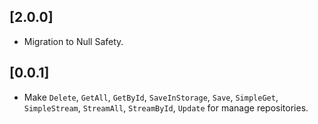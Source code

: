 ## [2.0.0]

* Migration to Null Safety.
## [0.0.1]

* Make `Delete`, `GetAll`, `GetById`, `SaveInStorage`, `Save`, `SimpleGet`, `SimpleStream`, `StreamAll`, `StreamById`, `Update` for manage repositories.
